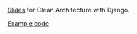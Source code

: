 [Slides](https://nbviewer.jupyter.org/format/slides/github/keobox/clean_django/blob/master/clean_django.ipynb#/) for Clean Architecture with Django.

[Example code](https://bitbucket.org/keobox/datatoy)
